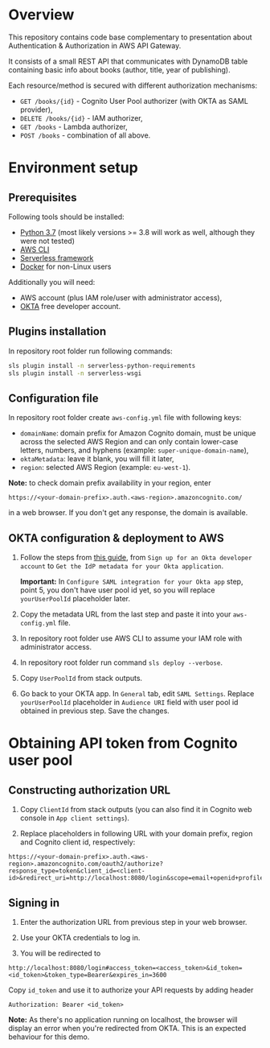 # Overview

This repository contains code base complementary to presentation about Authentication & Authorization in AWS API Gateway.

It consists of a small REST API that communicates with DynamoDB table containing basic info about books (author, title, year of publishing).

Each resource/method is secured with different authorization mechanisms:

- `GET /books/{id}` - Cognito User Pool authorizer (with OKTA as SAML provider),
- `DELETE /books/{id}` - IAM authorizer,
- `GET /books` - Lambda authorizer,
- `POST /books` - combination of all above.


# Environment setup

## Prerequisites

Following tools should be installed:

- [Python 3.7](https://www.python.org/downloads/) (most likely versions >= 3.8 will work as well, although they were not tested)
- [AWS CLI](https://docs.aws.amazon.com/cli/latest/userguide/cli-chap-install.html)
- [Serverless framework](https://www.serverless.com/framework/docs/providers/aws/guide/installation/)
- [Docker](https://docs.docker.com/get-docker/) for non-Linux users

Additionally you will need:

- AWS account (plus IAM role/user with administrator access),
- [OKTA](https://developer.okta.com/) free developer account.

## Plugins installation

In repository root folder run following commands:

```sh
sls plugin install -n serverless-python-requirements
sls plugin install -n serverless-wsgi
```

## Configuration file

In repository root folder create `aws-config.yml` file with following keys:
- `domainName`: domain prefix for Amazon Cognito domain, must be unique across the selected AWS Region and can only contain lower-case letters, numbers, and hyphens (example: `super-unique-domain-name`),
- `oktaMetadata`: leave it blank, you will fill it later,
- `region`: selected AWS Region (example: `eu-west-1`).

**Note:** to check domain prefix availability in your region, enter 

```https://<your-domain-prefix>.auth.<aws-region>.amazoncognito.com/```
 
 in a web browser. If you don't get any response, the domain is available.

## OKTA configuration & deployment to AWS

1. Follow the steps from [this guide](https://aws.amazon.com/premiumsupport/knowledge-center/cognito-okta-saml-identity-provider/), from `Sign up for an Okta developer account` to `Get the IdP metadata for your Okta application`. 

    **Important:** In `Configure SAML integration for your Okta app` step, point 5, you don't have user pool id yet, so you will replace `yourUserPoolId` placeholder later.
    
2. Copy the metadata URL from the last step and paste it into your `aws-config.yml` file.

3. In repository root folder use AWS CLI to assume your IAM role with administrator access.

4. In repository root folder run command `sls deploy --verbose`.

5. Copy `UserPoolId` from stack outputs.

6. Go back to your OKTA app. In `General` tab, edit `SAML Settings`. Replace `yourUserPoolId` placeholder in `Audience URI` field with user pool id obtained in previous step. Save the changes.

# Obtaining API token from Cognito user pool

## Constructing authorization URL

1. Copy `ClientId` from stack outputs (you can also find it in Cognito web console in `App client settings`).

2. Replace placeholders in following URL with your domain prefix, region and Cognito client id, respectively:

```
https://<your-domain-prefix>.auth.<aws-region>.amazoncognito.com/oauth2/authorize?response_type=token&client_id=<client-id>&redirect_uri=http://localhost:8080/login&scope=email+openid+profile
```

## Signing in

1. Enter the authorization URL from previous step in your web browser.

2. Use your OKTA credentials to log in.

3. You will be redirected to

```
http://localhost:8080/login#access_token=<access_token>&id_token=<id_token>&token_type=Bearer&expires_in=3600
```

Copy `id_token` and use it to authorize your API requests by adding header 

```
Authorization: Bearer <id_token>
```

**Note:** As there's no application running on localhost, the browser will display an error when you're redirected from OKTA. This is an expected behaviour for this demo.

